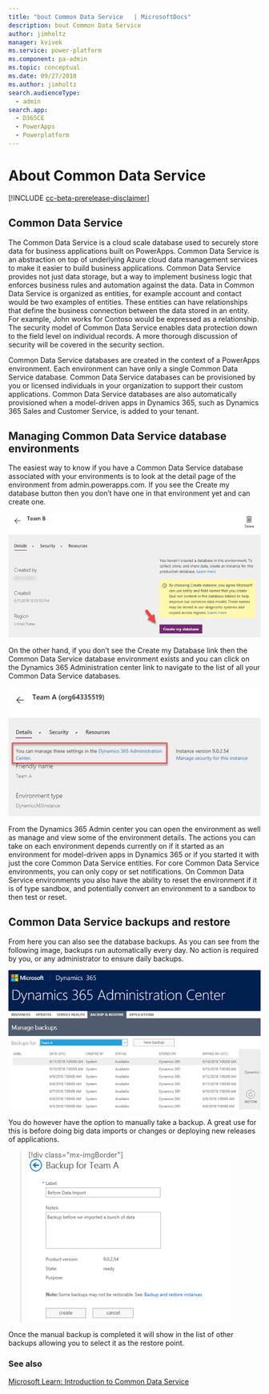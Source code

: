 ```yaml
---
title: "bout Common Data Service   | MicrosoftDocs"
description: bout Common Data Service 
author: jimholtz
manager: kvivek
ms.service: power-platform
ms.component: pa-admin
ms.topic: conceptual
ms.date: 09/27/2018
ms.author: jimholtz
search.audienceType: 
  - admin
search.app: 
  - D365CE
  - PowerApps
  - Powerplatform
---
```

# About Common Data Service 

[!INCLUDE [cc-beta-prerelease-disclaimer](../includes/cc-beta-prerelease-disclaimer.md)]

## Common Data Service

The Common Data Service is a cloud scale database used to securely store data for business applications built on PowerApps. Common Data Service is an abstraction on top of underlying Azure cloud data management services to make it easier to build business applications. Common Data Service provides not just data storage, but a way to implement business logic that enforces business rules and automation against the data. Data in Common Data Service is organized as entities, for example account and contact would be two examples of entities. These entities can have relationships that define the business connection between the data stored in an entity. For example, John works for Contoso would be expressed as a relationship. The security model of Common Data Service enables data protection down to the field level on individual records. A more thorough discussion of security will be covered in the security section.

Common Data Service databases are created in the context of a PowerApps environment. Each environment can have only a single Common Data Service database. Common Data Service databases can be provisioned by you or licensed individuals in your organization to support their custom applications. Common Data Service databases are also automatically provisioned when a model-driven apps in Dynamics 365, such as Dynamics 365 Sales and Customer Service, is added to your tenant.

## Managing Common Data Service database environments

The easiest way to know if you have a Common Data Service database associated with your environments is to look at the detail page of the environment from admin.powerapps.com. If you see the Create my database button then you don’t have one in that environment yet and can create one.

![Create my database](media/create-my-database.png "Create my database")

On the other hand, if you don’t see the Create my Database link then the Common Data Service database environment exists and you can click on the Dynamics 365 Administration center link to navigate to the list of all your Common Data Service databases.

![Manage settings in Dynamics 365 Administration center](media/manage-in-d365-admin-center.png "Manage settings in Dynamics 365 Administration center")

From the Dynamics 365 Admin center you can open the environment as well as manage and view some of the environment details. The actions you can take on each environment depends currently on if it started as an environment for model-driven apps in Dynamics 365 or if you started it with just the core Common Data Service entities. For core Common Data Service environments, you can only copy or set notifications. On Common Data Service environments you also have the ability to reset the environment if it is of type sandbox, and potentially convert an environment to a sandbox to then test or reset.

## Common Data Service backups and restore

From here you can also see the database backups. As you can see from the following image, backups run automatically every day. No action is required by you, or any administrator to ensure daily backups.

![Dynamics 365 Administration center](media/d365-admin-center.png "Dynamics 365 Administration center")

You do however have the option to manually take a backup. A great use for this is before doing big data imports or changes or deploying new releases of applications.

> [!div class="mx-imgBorder"] 
> ![](media/manual-backup.png "Manual backup")

Once the manual backup is completed it will show in the list of other backups allowing you to select it as the restore point.

### See also
[Microsoft Learn: Introduction to Common Data Service](https://docs.microsoft.com/learn/power-platform/intro-common-data-service/)